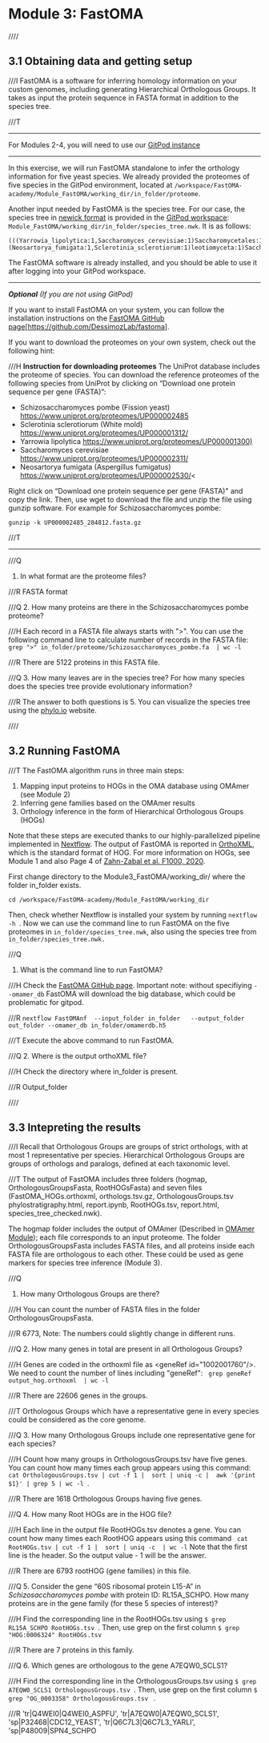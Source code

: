 # Module 3: FastOMA

////

## 3.1 Obtaining data and getting setup



///I
FastOMA is a software for inferring homology information on your custom genomes,  including generating Hierarchical Orthologous Groups. It takes as input the protein sequence in FASTA format in addition to the species tree. 


///T

---

For Modules 2-4, you will need to use our [GitPod instance](https://gitpod.io/#https://github.com/sinamajidian/FastOMA-academy/)

---

In this exercise, we will run FastOMA standalone to infer the orthology information for five yeast species.  We already provided the proteomes of five species in the GitPod environment, located at ```/workspace/FastOMA-academy/Module_FastOMA/working_dir/in_folder/proteome```. 

Another input needed by FastOMA is the species tree. For our case, the species tree in [newick format](https://en.wikipedia.org/wiki/Newick_format) is provided in the [GitPod workspace](https://gitpod.io/#https://github.com/sinamajidian/FastOMA-academy/): ```Module_FastOMA/working_dir/in_folder/species_tree.nwk```.  It is as follows:

```
(((Yarrowia_lipolytica:1,Saccharomyces_cerevisiae:1)Saccharomycetales:1,(Neosartorya_fumigata:1,Sclerotinia_sclerotiorum:1)leotiomyceta:1)Saccharomyceta:1,Schizosaccharomyces_pombe:1)Ascomycota;
```

The FastOMA software is already installed, and you should be able to use it  after logging into your GitPod workspace. 

---

***Optional** (If you are not using GitPod)*

If you want to install FastOMA on your system, you can follow the installation instructions on the [FastOMA GitHub page](https://github.com/DessimozLab/fastoma)[https://github.com/DessimozLab/fastoma].

If you want to download the proteomes on your own system, check out the following hint:

///H
**Instruction for downloading proteomes**
The UniProt database includes the proteome of species. You can download the reference proteomes of the following species from UniProt by clicking on “Download one protein sequence per gene (FASTA)”: 
<ul>
<li>Schizosaccharomyces pombe (Fission yeast) <a href='https://www.uniprot.org/proteomes/UP000002485'>https://www.uniprot.org/proteomes/UP000002485</a></li>
<li>Sclerotinia sclerotiorum (White mold) <a href='https://www.uniprot.org/proteomes/UP000001312/'>https://www.uniprot.org/proteomes/UP000001312/</a></li>
<li>Yarrowia lipolytica  <a href='https://www.uniprot.org/proteomes/UP000001300'>https://www.uniprot.org/proteomes/UP000001300)</a></li>
<li>Saccharomyces cerevisiae  <a href='https://www.uniprot.org/proteomes/UP000002311/'>https://www.uniprot.org/proteomes/UP000002311/</a></li>
<li>Neosartorya fumigata (Aspergillus fumigatus) <a href='https://www.uniprot.org/proteomes/UP000002530/'>https://www.uniprot.org/proteomes/UP000002530/</a><</li>
</ul>

Right click on “Download one protein sequence per gene (FASTA)" and copy the link. Then, use wget to download the file and unzip the file using gunzip software. For example for Schizosaccharomyces pombe:

```wget https://ftp.uniprot.org/pub/databases/uniprot/current_release/knowledgebase/reference_proteomes/Eukaryota/UP000002485/UP000002485_284812.fasta.gz 
gunzip -k UP000002485_284812.fasta.gz
```

///T

---

///Q
1.  In what format are the proteome files?

///R
FASTA format

///Q
2.  How many proteins are there in the Schizosaccharomyces pombe proteome?

///H
Each record in a FASTA file always starts with ">".  You can use the following command line to calculate number of records in the FASTA file:  ```grep ">" in_folder/proteome/Schizosaccharomyces_pombe.fa  | wc -l```

///R
 There are 5122 proteins in this FASTA file. 

///Q
3.  How many leaves are in the species tree? For how many species does the species tree provide evolutionary information? 

///R
The answer to both questions is 5. You can visualize the species tree using the [phylo.io](https://beta.phylo.io) website. 

////

## 3.2 Running FastOMA

///T
The FastOMA algorithm runs in three main steps: 

<ol>
<li> Mapping input proteins to HOGs in the OMA  database using OMAmer (see Module 2)
</li>
<li>Inferring gene families based on the OMAmer results 
</li>
<li>Orthology inference in the form of Hierarchical Orthologous Groups (HOGs)
</li>
</ol>

Note that these steps are executed thanks to our highly-parallelized pipeline implemented in [Nextflow](https://www.nextflow.io/). The output of FastOMA is reported in [OrthoXML](https://orthoxml.org/0.4/orthoxml_doc_v0.4.html), which is the standard format of HOG. For more information on HOGs, see Module 1 and also Page 4 of [Zahn-Zabal et al. F1000, 2020](https://f1000research.com/articles/9-27/v1).

First change directory to the Module3_FastOMA/working_dir/ where the folder in_folder exists. 

```cd /workspace/FastOMA-academy/Module_FastOMA/working_dir``` 

Then, check whether Nextflow is installed your system by running ```nextflow -h ```. Now we can use the command line to run FastOMA on the five proteomes in ```in_folder/species_tree.nwk```, also using the species tree from ```in_folder/species_tree.nwk.```

///Q
1. What is the command line to run FastOMA?

///H
Check the [FastOMA GitHub page](https://github.com/DessimozLab/fastoma). Important note: without specifiying ```--omamer_db``` FastOMA will download the big database, which could be problematic for gitpod. 

///R
```nextflow FastOMAnf  --input_folder in_folder   --output_folder out_folder --omamer_db in_folder/omamerdb.h5```

///T
Execute the above command to run FastOMA.  

///Q 
2. Where is the output orthoXML file?

///H
Check the directory where in_folder is present.

///R
Output_folder

////

## 3.3 Intepreting the results

///I
Recall that Orthologous Groups are groups of strict orthologs, with at most 1 representative per species. Hierarchical Orthologous Groups are groups of orthologs and paralogs, defined at each taxonomic level.

///T
The output of  FastOMA includes three folders (hogmap, OrthologousGroupsFasta, RootHOGsFasta) and seven files (FastOMA_HOGs.orthoxml, orthologs.tsv.gz,  OrthologousGroups.tsv   phylostratigraphy.html,  report.ipynb,  RootHOGs.tsv, report.html,  species_tree_checked.nwk).  

The hogmap folder includes the output of OMAmer (Described in [OMAmer Module](https://omabrowser.org/oma/academy/module/OMAmer_2023)); each file corresponds to an input proteome. The folder OrthologousGroupsFasta includes FASTA files, and all proteins inside each FASTA file are orthologous to each other. These could be used as gene markers for species tree inference (Module 3).

///Q
1.  How many Orthologous Groups are there? 

///H
You can count the number of FASTA files in the folder OrthologousGroupsFasta.

///R
6773, Note: The numbers could slightly change in different runs. 

///Q
2.  How many genes in total are present in all Orthologous Groups? 

///H
Genes are coded in the orthoxml file as <geneRef id="1002001760"/\>. We need to count the number of lines including  "geneRef": 
``` grep geneRef output_hog.orthoxml  | wc -l```

///R
There are 22606 genes in the groups.  

///T
Orthologous Groups which have a representative gene in every species could be considered as the core genome. 

///Q
3. How many Orthologous Groups include one representative gene for each species? 

///H
Count how many groups in OrthologousGroups.tsv have five genes. You can count how many times each group appears using this command: ```cat OrthologousGroups.tsv | cut -f 1 |  sort | uniq -c |  awk '{print $1}' | grep 5 | wc -l ```.  

///R
 There are 1618 Orthologous Groups having five genes. 

///Q
4. How many Root HOGs are in the HOG file?

///H
Each line in the output file RootHOGs.tsv denotes a gene. You can count how many times each RootHOG appears using this command ``` cat RootHOGs.tsv | cut -f 1 |  sort | uniq -c  | wc -l```
 Note that the first line is the header. So the output value - 1 will be the answer.

///R
There are 6793 rootHOG (gene families) in this file.

///Q
5. Consider the gene “60S ribosomal protein L15-A” in *Schizosaccharomyces pombe* with protein ID: RL15A_SCHPO. How many proteins are in the gene family (for these 5 species of interest)?

///H
Find the corresponding line in the RootHOGs.tsv using ```$ grep RL15A_SCHPO RootHOGs.tsv ```. Then, use grep on the first column ```$ grep "HOG:0006324" RootHOGs.tsv ```

///R
There are 7 proteins in this family.

///Q
6. Which genes are orthologous to the gene A7EQW0_SCLS1? 

///H
Find the corresponding line in the OrthologousGroups.tsv using ```$ grep A7EQW0_SCLS1 OrthologousGroups.tsv ```. Then, use grep on the first column ```$ grep "OG_0003358" OrthologousGroups.tsv ```
 .

///R
 'tr|Q4WEI0|Q4WEI0_ASPFU', 'tr|A7EQW0|A7EQW0_SCLS1', 'sp|P32468|CDC12_YEAST', 'tr|Q6C7L3|Q6C7L3_YARLI', 'sp|P48009|SPN4_SCHPO
